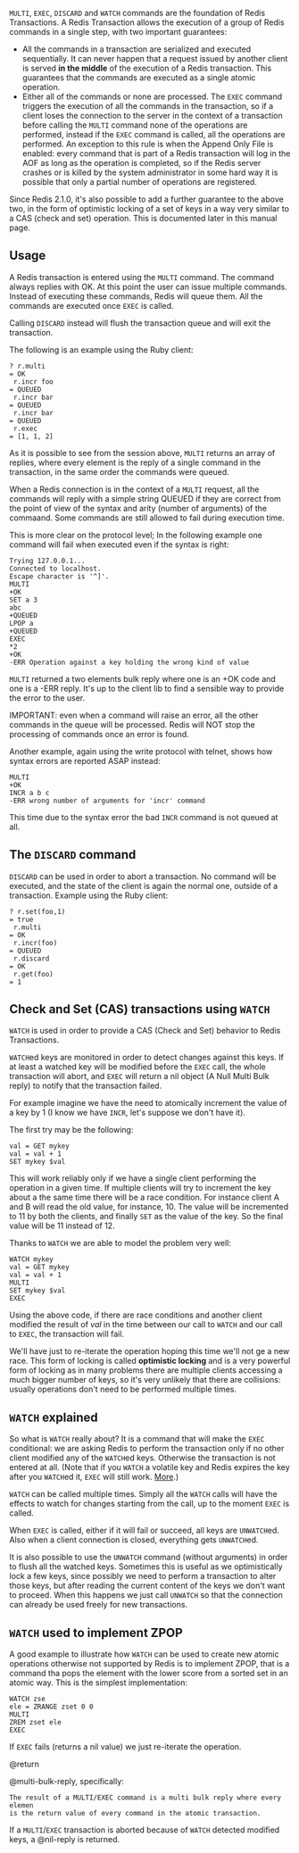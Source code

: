 

`MULTI`, `EXEC`, `DISCARD` and `WATCH` commands are the foundation of Redis Transactions.
A Redis Transaction allows the execution of a group of Redis commands in a
single step, with two important guarantees:

* All the commands in a transaction are serialized and executed sequentially. It can never happen that a request issued by another client is served **in the middle** of the execution of a Redis transaction. This guarantees that the commands are executed as a single atomic operation.
* Either all of the commands or none are processed. The `EXEC` command triggers the execution of all the commands in the transaction, so if a client loses the connection to the server in the context of a transaction before calling the `MULTI` command none of the operations are performed, instead if the `EXEC` command is called, all the operations are performed. An exception to this rule is when the Append Only File is enabled: every command that is part of a Redis transaction will log in the AOF as long as the operation is completed, so if the Redis server crashes or is killed by the system administrator in some hard way it is possible that only a partial number of operations are registered.

Since Redis 2.1.0, it's also possible to add a further guarantee to the above
two, in the form of optimistic locking of a set of keys in a way very similar
to a CAS (check and set) operation. This is documented later in this manual
page.

## Usage

A Redis transaction is entered using the `MULTI` command. The command always
replies with OK. At this point the user can issue multiple commands. Instead
of executing these commands, Redis will queue them. All the commands are executed
once `EXEC` is called.

Calling `DISCARD` instead will flush the transaction queue and will exit the
transaction.

The following is an example using the Ruby client:

    ? r.multi
    = OK
     r.incr foo
    = QUEUED
     r.incr bar
    = QUEUED
     r.incr bar
    = QUEUED
     r.exec
    = [1, 1, 2]

As it is possible to see from the session above, `MULTI` returns an array of
replies, where every element is the reply of a single command in the transaction,
in the same order the commands were queued.

When a Redis connection is in the context of a `MULTI` request, all the commands
will reply with a simple string QUEUED if they are correct from the point of
view of the syntax and arity (number of arguments) of the commaand. Some commands
are still allowed to fail during execution time.

This is more clear on the protocol level; In the following example one command
will fail when executed even if the syntax is right:

    Trying 127.0.0.1...
    Connected to localhost.
    Escape character is '^]'.
    MULTI
    +OK
    SET a 3
    abc
    +QUEUED
    LPOP a
    +QUEUED
    EXEC
    *2
    +OK
    -ERR Operation against a key holding the wrong kind of value

`MULTI` returned a two elements bulk reply where one is an +OK code and one is
a -ERR reply. It's up to the client lib to find a sensible way to provide the
error to the user.

IMPORTANT: even when a command will raise an error, all the other commands
in the queue will be processed. Redis will NOT stop the processing of
commands once an error is found.

Another example, again using the write protocol with telnet, shows how syntax
errors are reported ASAP instead:

    MULTI
    +OK
    INCR a b c
    -ERR wrong number of arguments for 'incr' command

This time due to the syntax error the bad `INCR` command is not queued at all.


## The `DISCARD` command

`DISCARD` can be used in order to abort a transaction. No command will be executed,
and the state of the client is again the normal one, outside of a transaction.
Example using the Ruby client:

    ? r.set(foo,1)
    = true
     r.multi
    = OK
     r.incr(foo)
    = QUEUED
     r.discard
    = OK
     r.get(foo)
    = 1

## Check and Set (CAS) transactions using `WATCH`

`WATCH` is used in order to provide a CAS (Check and Set) behavior to Redis Transactions.


`WATCH`ed keys are monitored in order to detect changes against this keys. If
at least a watched key will be modified before the `EXEC` call, the whole transaction
will abort, and `EXEC` will return a nil object (A Null Multi Bulk reply) to
notify that the transaction failed.

For example imagine we have the need to atomically increment the value of a
key by 1 (I know we have `INCR`, let's suppose we don't have it).

The first try may be the following:

    val = GET mykey
    val = val + 1
    SET mykey $val

This will work reliably only if we have a single client performing the operation
in a given time. If multiple clients will try to increment the key about a
the same time there will be a race condition. For instance client A and B will
read the old value, for instance, 10. The value will be incremented to 11 by
both the clients, and finally `SET` as the value of the key. So the final value
will be 11 instead of 12.

Thanks to `WATCH` we are able to model the problem very well:

    WATCH mykey
    val = GET mykey
    val = val + 1
    MULTI
    SET mykey $val
    EXEC

Using the above code, if there are race conditions and another client modified
the result of _val_ in the time between our call to `WATCH` and our call to `EXEC`,
the transaction will fail.

We'll have just to re-iterate the operation hoping this time we'll not ge
a new race. This form of locking is called **optimistic locking** and is a
very powerful form of locking as in many problems there are multiple clients
accessing a much bigger number of keys, so it's very unlikely that there are
collisions: usually operations don't need to be performed multiple times.

## `WATCH` explained

So what is `WATCH` really about? It is a command that will make the `EXEC` conditional:
we are asking Redis to perform the transaction only if no other client modified
any of the `WATCH`ed keys. Otherwise the transaction is not entered at all. (Note
that if you `WATCH` a volatile key and Redis expires the key after you `WATCH`ed
it, `EXEC` will still work. [More][1].)

`WATCH` can be called multiple times. Simply all the `WATCH` calls will have the
effects to watch for changes starting from the call, up to the moment `EXEC`
is called.

When `EXEC` is called, either if it will fail or succeed, all keys are `UNWATCH`ed.
Also when a client connection is closed, everything gets `UNWATCH`ed.

It is also possible to use the `UNWATCH` command (without arguments) in order
to flush all the watched keys. Sometimes this is useful as we optimistically
lock a few keys, since possibly we need to perform a transaction to alter those
keys, but after reading the current content of the keys we don't want to proceed.
When this happens we just call `UNWATCH` so that the connection can already be
used freely for new transactions.

## `WATCH` used to implement ZPOP

A good example to illustrate how `WATCH` can be used to create new atomic operations
otherwise not supported by Redis is to implement ZPOP, that is a command tha
pops the element with the lower score from a sorted set in an atomic way. This
is the simplest implementation:

    WATCH zse
    ele = ZRANGE zset 0 0
    MULTI
    ZREM zset ele
    EXEC

If `EXEC` fails (returns a nil value) we just re-iterate the operation.

@return

@multi-bulk-reply, specifically:

    The result of a MULTI/EXEC command is a multi bulk reply where every elemen
    is the return value of every command in the atomic transaction.

If a `MULTI`/`EXEC` transaction is aborted because of `WATCH` detected modified keys,
a @nil-reply is returned.



[1]: http://code.google.com/p/redis/issues/detail?id=270
[2]: /p/redis/wiki/ReplyTypes